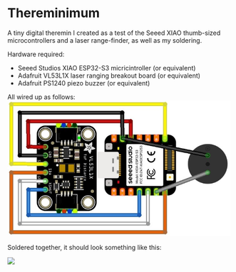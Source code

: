 # Thereminimum
A tiny digital theremin I created as a test of the Seeed XIAO thumb-sized microcontrollers and a laser range-finder, as well as my soldering. 

Hardware required: 
<ul>
  <li>Seeed Studios XIAO ESP32-S3 micricintroller (or equivalent)</li>
  <li>Adafruit VL53L1X laser ranging breakout board (or equivalent)</li>
  <li>Adafruit PS1240 piezo buzzer (or equivalent)</li>
</ul>
All wired up as follows:

<img src=thereminimum.jpg width=500>

Soldered together, it should look something like this:

<img src=thereminimum_top.jpg width=500>
